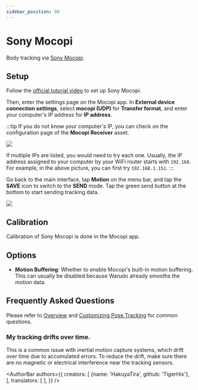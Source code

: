 ```yaml
---
sidebar_position: 80
---
```


# Sony Mocopi

Body tracking via [Sony Mocopi](https://electronics.sony.com/more/mocopi/all-mocopi/p/qmss1-uscx).

## Setup

Follow the [official tutorial video](https://www.sony.com/electronics/support/articles/00298063) to set up Sony Mocopi.

Then, enter the settings page on the Mocopi app. In **External device connection settings**, select **mocopi (UDP)** for **Transfer format**, and enter your computer's IP address for **IP address**.

:::tip
If you do not know your computer's IP, you can check on the configuration page of the **Mocopi Receiver** asset.

![](/doc-img/en-ifacialmocap-1.png)

If multiple IPs are listed, you would need to try each one. Usually, the IP address assigned to your computer by your WiFi router starts with `192.168`. For example, in the above picture, you can first try `192.168.1.151`.
:::

Go back to the main interface, tap **Motion** on the menu bar, and tap the **SAVE** icon to switch to the **SEND** mode. Tap the green send button at the bottom to start sending tracking data.

![](/doc-img/en-mocopi-1.png)

## Calibration

Calibration of Sony Mocopi is done in the Mocopi app.

## Options

* **Motion Buffering**: Whether to enable Mocopi's built-in motion buffering. This can usually be disabled because Warudo already smooths the motion data.

## Frequently Asked Questions

Please refer to [Overview](overview#FAQ) and [Customizing Pose Tracking](body-tracking#FAQ) for common questions.

### My tracking drifts over time.

This is a common issue with inertial motion capture systems, which drift over time due to accumulated errors. To reduce the drift, make sure there are no magnetic or electrical interference near the tracking sensors.

<AuthorBar authors={{
  creators: [
    {name: 'HakuyaTira', github: 'TigerHix'},
  ],
  translators: [
  ],
}} />
